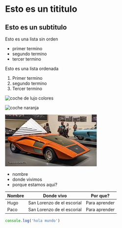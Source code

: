 # Esto es un tititulo 
## Esto es un subtitulo

Esto es una lista sin orden
- primer termino
- segundo termino
- tercer termino

Esto es una lista ordenada
1. Primer termino
2. segundo termino
3. Tercer termino

![coche de lujo colores](https://encrypted-tbn0.gstatic.com/images?q=tbn:ANd9GcQdgIIU3p-W5_hb6ONOq4Z6-vTZWIF8M6Rarg&usqp=CAU) 

![coche naranja](images.jfif)

![coche](./imagenes/images.jfif)


<!--esto es un comentario -->

- nombre
- donde vivimos
- porque estamos aqui?



| Nombre | Donde vivo | Por que? |
| -- | -- | -- |
| Hugo  | San Lorenzo de el escorial  |  Para aprender    |
| Paco | San Lorenzo de el escorial |      Para aprender      |

``` js
console.log('hola mundo')

```